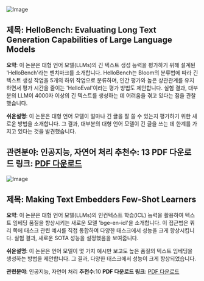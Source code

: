 ![Image](https://cdn-thumbnails.huggingface.co/social-thumbnails/papers/2409.16191.png)
## 제목: HelloBench: Evaluating Long Text Generation Capabilities of Large Language Models

**요약**: 이 논문은 대형 언어 모델(LLMs)의 긴 텍스트 생성 능력을 평가하기 위해 설계된 'HelloBench'라는 벤치마크를 소개합니다. HelloBench는 Bloom의 분류법에 따라 긴 텍스트 생성 작업을 5개의 하위 작업으로 분류하며, 인간 평가와 높은 상관관계를 유지하면서 평가 시간을 줄이는 'HelloEval'이라는 평가 방법도 제안합니다. 실험 결과, 대부분의 LLM이 4000자 이상의 긴 텍스트를 생성하는 데 어려움을 겪고 있다는 점을 관찰했습니다.    

**쉬운설명**: 이 논문은 대형 언어 모델이 얼마나 긴 글을 잘 쓸 수 있는지 평가하기 위한 새로운 방법을 소개합니다. 그 결과, 대부분의 대형 언어 모델이 긴 글을 쓰는 데 한계를 가지고 있다는 것을 발견했습니다.     

**관련분야**: 인공지능, 자연어 처리
**추천수**: 13
**PDF 다운로드 링크**: [PDF 다운로드](https://arxiv.org/pdf/2409.16191)
---

![Image](https://cdn-thumbnails.huggingface.co/social-thumbnails/papers/2409.15700.png)
## 제목: Making Text Embedders Few-Shot Learners

**요약**: 이 논문은 대형 언어 모델(LLMs)의 인컨텍스트 학습(ICL) 능력을 활용하여 텍스트 임베딩 품질을 향상시키는 새로운 모델 'bge-en-icl'을 소개합니다. 이 접근법은 쿼리 쪽에 태스크 관련 예시를 직접 통합하여 다양한 태스크에서 성능을 크게 향상시킵니다. 실험 결과, 새로운 SOTA 성능을 설정했음을 보여줍니다.

**쉬운설명**: 이 논문은 언어 모델이 몇 가지 예시만 보고도 높은 품질의 텍스트 임베딩을 생성하는 방법을 제안합니다. 그 결과, 다양한 태스크에서 성능이 크게 향상되었습니다.   

**관련분야**: 인공지능, 자연어 처리
**추천수**:10
**PDF 다운로드 링크**: [PDF 다운로드](https://arxiv.org/pdf/2409.15700)